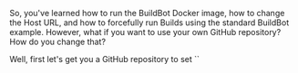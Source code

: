 So, you've learned how to run the BuildBot Docker image, how to change the Host URL, and how to forcefully run Builds using the standard BuildBot example.
However, what if you want to use your own GitHub repository? How do you change that? 

Well, first let's get you a GitHub repository to set ``